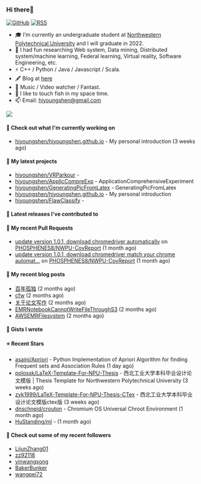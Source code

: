 ### Hi there👋
[![GitHub](https://img.shields.io/badge/dynamic/json?logo=github&label=GitHub&labelColor=495867&color=495867&query=%24.data.totalSubs&url=https%3A%2F%2Fapi.spencerwoo.com%2Fsubstats%2F%3Fsource%3Dgithub%26queryKey%3Dhayschan&style=flat-square)](https://github.com/hiyoungshen)
[![RSS](https://img.shields.io/badge/dynamic/json?logo=rss&logoColor=white&label=RSS&labelColor=95B8D1&color=95B8D1&query=%24.data.totalSubs&url=https%3A%2F%2Fapi.spencerwoo.com%2Fsubstats%2F%3Fsource%3Dfeedly%257Cinoreader%257CfeedsPub%26queryKey%3Dhttps://haysc.tech/feed.xml&style=flat-square)](https://hiyoungshen.github.io/)

- 🎓 I’m currently an undergraduate student at [Northwestern Polytechnical University](https://www.nwpu.edu.cn/) and I will graduate in 2022. 
- 🌱 I had fun researching Web system, Data mining, Distributed system/machine learning, Federal learning, Virtual reality, Software Engineering, etc.
- ⚡ C++ / Python / Java / Javascript / Scala.
- 🖋 Blog at [here](https://hiyoungshen.github.io/)
- 🏃 Music / Video watcher / Fantast. 
- 🤔 I like to touch fish in my space time.
- 📫 Email: [hiyoungshen@gmail.com](mailto:hiyoungshen@gmail.com)

<img align="center" src="https://github-readme-stats.vercel.app/api?username=hiyoungshen&show_icons=true&icon_color=CE1D2D&text_color=718096&bg_color=ffffff&hide_title=true" />

#### 👷 Check out what I'm currently working on

- [hiyoungshen/hiyoungshen.github.io](https://github.com/hiyoungshen/hiyoungshen.github.io) - My personal introduction (3 weeks ago)

#### 🌱 My latest projects

- [hiyoungshen/VRParkour](https://github.com/hiyoungshen/VRParkour) - 
- [hiyoungshen/ApplicCompreExp](https://github.com/hiyoungshen/ApplicCompreExp) - ApplicationComprehensiveExperiment
- [hiyoungshen/GeneratingPicFromLatex](https://github.com/hiyoungshen/GeneratingPicFromLatex) - GeneratingPicFromLatex
- [hiyoungshen/hiyoungshen.github.io](https://github.com/hiyoungshen/hiyoungshen.github.io) - My personal introduction
- [hiyoungshen/FlawClassify](https://github.com/hiyoungshen/FlawClassify) - 

#### 🔭 Latest releases I've contributed to


#### 🔨 My recent Pull Requests

- [update version 1.0.1, download chromedriver automatically](https://github.com/PHOSPHENES8/NWPU-CovReport/pull/2) on [PHOSPHENES8/NWPU-CovReport](https://github.com/PHOSPHENES8/NWPU-CovReport) (1 month ago)
- [update version 1.0.1, download chromedriver match your chrome automat…](https://github.com/PHOSPHENES8/NWPU-CovReport/pull/1) on [PHOSPHENES8/NWPU-CovReport](https://github.com/PHOSPHENES8/NWPU-CovReport) (1 month ago)

#### 📜 My recent blog posts

- [百年孤独](https://hiyoungshen.github.io/2022/02/05/bai-nian-gu-du/) (2 months ago)
- [cfw](https://hiyoungshen.github.io/2022/01/30/cfw/) (2 months ago)
- [关于论文写作](https://hiyoungshen.github.io/2022/01/25/guan-yu-lun-wen-xie-zuo/) (2 months ago)
- [EMRNotebookCannotWriteFileThroughS3](https://hiyoungshen.github.io/2022/01/25/emrnotebookcannotwritefilethroughs3/) (2 months ago)
- [AWSEMRFilesystem](https://hiyoungshen.github.io/2022/01/25/awsemrfilesystem/) (2 months ago)

#### 📓 Gists I wrote


#### ⭐ Recent Stars

- [asaini/Apriori](https://github.com/asaini/Apriori) - Python Implementation of Apriori Algorithm for finding Frequent sets and Association Rules (1 day ago)
- [polossk/LaTeX-Template-For-NPU-Thesis](https://github.com/polossk/LaTeX-Template-For-NPU-Thesis) - 西北工业大学本科毕业设计论文模版 | Thesis Template for Northwestern Polytechnical University (3 weeks ago)
- [zyk1999/LaTeX-Template-For-NPU-Thesis-CTex](https://github.com/zyk1999/LaTeX-Template-For-NPU-Thesis-CTex) - 西北工业大学本科毕业设计论文模版ctex版 (3 weeks ago)
- [dnschneid/crouton](https://github.com/dnschneid/crouton) - Chromium OS Universal Chroot Environment (1 month ago)
- [HuStanding/ml](https://github.com/HuStanding/ml) -  (1 month ago)

#### 👯 Check out some of my recent followers

- [LijunZhang01](https://github.com/LijunZhang01)
- [zz92118](https://github.com/zz92118)
- [yinwangsong](https://github.com/yinwangsong)
- [BakerBunker](https://github.com/BakerBunker)
- [wangpei72](https://github.com/wangpei72)


